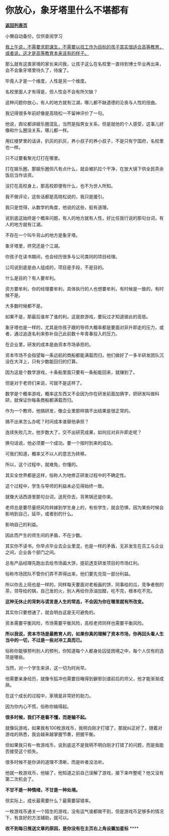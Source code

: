 # 你放心，象牙塔里什么不堪都有

[**返回列表页**](/gzh/记忆承载3)

小懒自动备份，仅供查阅学习

[我上午说，不需要求职谋生，不需要以找工作为目标的孩子其实很适合高等教育，或者说，这才是高等教育本来该有的样子。](http://mp.weixin.qq.com/s?__biz=MzU0MjYwNDU2Mw==&mid=2247513501&idx=1&sn=33785da1cdb9147a1eeb9ccc55836ee5&chksm=fb1ad9e1cc6d50f7c07e411c0f5237a0fe40d294e9f6705949ebfb4ba71a7222590cff79a74e&scene=21#wechat_redirect)  

那么就有这类家境的家长来问我，让孩子这么在名校里一直待到博士毕业再出来，会不会象牙塔里待久了，待废了。  

毕竟人才是一个维度，人性是另一个维度。  

名校里面人才有得是，但人性会不会有所欠缺？  

这种问题你放心，有人的地方就有江湖，哪儿都不缺道德的沦丧与人性的扭曲。  

我记得很多年前好像是高晓松一不留神评价了一句。  

他说，舆论都讲娱乐圈混乱，当然是指男女关系，但是就他的个人感受，这事儿好像和什么圈没关系，哪儿都一样。

用红楼梦里的话讲，扒灰的扒灰，养小叔子的养小叔子，不是只有宁国府，名校里也一样。  

只不过要看聚光灯打在哪里。  

打在娱乐圈，那娱乐圈但凡有点什么，就会被扒拉个干净，在放大镜下供全民茶余饭后当作谈资。

没打在高校身上，那高校即便有什么，也不为世人所知。  

我不做评论，这些话都是高晓松说的，我只是援引。

我只是觉得，从数学的角度，他说的这些，挺有道理。  

说到底这始终是个概率问题，有人的地方就有人性，好比任我行说的那句台词，有人的地方就有江湖。

不存在一个叫牛背山的地方是象牙塔。  

象牙塔里，终究还是个江湖。

你孩子在读书期间，也会经历很多与公司类同的项目经理。  

公司说到底是由人组成的，项目是手段，不是目的。  

什么是目的？有人要牟利。

资方要牟利，你的经理要牟利，具体执行的人也想要牟利，有时候是一致的，有时候不是。  

大多数时候都不是。

如果不是，那最后谁牟了谁的利，这是款游戏，要玩过才知道彼此的高低。

象牙塔也是一样的，尤其是你孩子跟的导师大概率都是要面对非升即走的压力，或者，通过追逐名利来弥补自己此前数十年青春投入的压力。  

在企业里，研发的成本是由资本市场承担的。  

资本市场不会指望每一条远航的商船都能满载而归，他们做好了一多半研发团队沉没在大洋上，只有少数能回归的打算。  

因为这是个数学游戏，十条船里面只要有一条船能回来，就赚到了。  

但是对于老师们来说，可就不是这样了。  

数学是个概率游戏，概率这东西又不会因为你在研发前面加俩字，把研发叫做科研，就保证你每条商船都满载而归。  

作为一个教师，他搞研发，像企业里那样搞不出结果是很正常的。  

搞不出来怎么办呢？时间成本谁替他承担？  

连续失败几次，他岁数大了，交不出研究成果，如何应对非升即走呢？

换句话说，他必须要一个成功。要一个按时到来的成功。

可我们知道，概率又不以人的意志为转移。  

所以，这个过程中，就难免，你懂的。  

其实全世界都是这样，俗称人为地修正研发过程中的不确定性。  

这个过程中，学生与导师的利益未必见得始终一致。  

就像大话西游里那句台词，送死你去，背黑锅还是你来。  

老师总是要尽量把风险转嫁到学生身上的，有些学生，就会恐惧，因为某些时候会影响到自己，延毕，或者别的什么。

影响自己的利益。

因此而产生的师生间的矛盾，不在少数。

其实你不读书，你早点毕业去企业里混，也是一样的矛盾，无非发生在员工与企业之间，企业各个部门之间。  

总有产品经理先跑出去给市场画大饼，提前透支研发项目的市场红利。  

俗称市场团队不管你们弄不弄得出来，他们要先兑现一部分利益。  

所以你去上班也是一样的，同样每天要面对老板画的饼，同事给的瓜，竞争者倒的茶，领导给的锅，自己发的火，别人再给你添油加醋，吃不完，根本吃不完。

 **这种无休止的背刺与谎言是人生的常态，不会因为你在哪里就有所改变。**  

其实你只要想通了，就会明白这是无可避免的。  

资本需要平衡风险，市场需要平衡风险，高校老师同样也需要平衡风险。  

 **所以我说，资本市场是最教育人的，如果你真的理解了资本市场，你再回头看人生当中的一切，不过是一些对冲工具而已。**  

俗称你能够预判别人的预判，你知道每个人都身处囚徒困境之中，每个人仅有的选项是哪些。  

当然，对一个学生来讲，这一切为时尚早。  

他需要亲身经历，就像令狐冲也需要目睹得到僻邪剑谱前后的师父，他才能渐渐成熟。  

在这个成长的过程中，家境是非常好的助力。  

因为你内心不慌，俗称你输得起。

 **很多时候，我们不是看不懂，而是输不起。**  

就像玩游戏，如果我有100枚游戏币，我明白刚才打错了，那就纠正好了，随着对游戏的熟悉，我会越来越掌握节奏，把握平衡。

但如果我只有一枚游戏币，说到底这不是我明不明白刚才打错了的问题，而是我能否接受这个损失。

很多时候不是你讲的道理不清晰，而是听者没法听。  

他就一枚游戏币，他输了，他知道之前自己误解了游戏，接下来咋整呢？他又没有第二次机会了。

 **不甘不是一种情绪，不甘是一种处境。**

但实际上，成长最需要什么？最需要容错率。

一枚游戏币通关一个陌生的游戏，没有运气谁都做不到，但是游戏币足够多的情况下，有良好的方法辅助，就可以。

 **收不到每日推送文章的原因，是你没有在主页右上角设置加星标** ****

